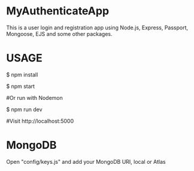 # MyAuthenticateApp

This is a user login and registration app using Node.js, Express, Passport, Mongoose, EJS and some other packages.

# USAGE

$ npm install


$ npm start

#Or run with Nodemon

$ npm run dev

#Visit http://localhost:5000

# MongoDB

Open "config/keys.js" and add your MongoDB URI, local or Atlas



